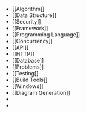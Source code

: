 - [[Algorithm]]
- [[Data Structure]]
- [[Security]]
- [[Framework]]
- [[Programming Language]]
- [[Concurrency]]
- [[API]]
- [[HTTP]]
- [[Database]]
- [[Problems]]
- [[Testing]]
- [[Build Tools]]
- [[Windows]]
- [[Diagram Generation]]
-
-
